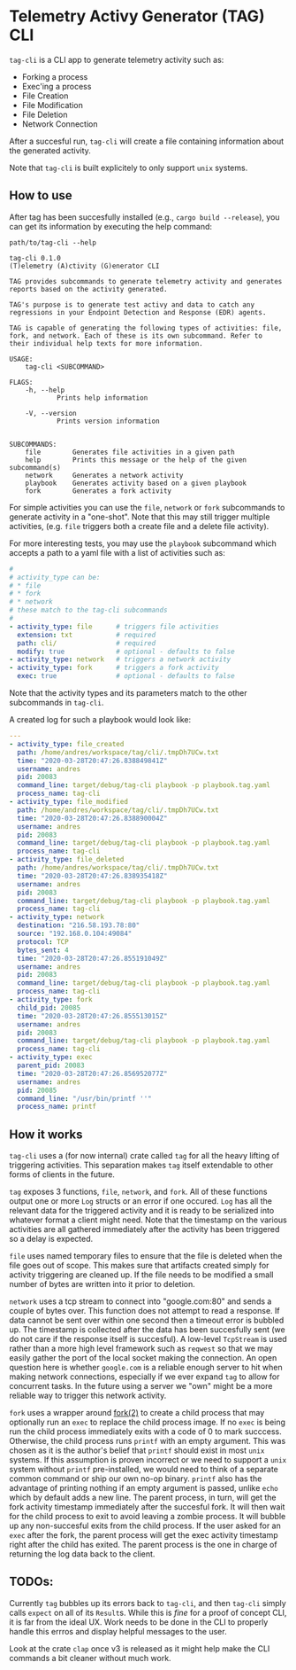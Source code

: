 # Telemetry Activy Generator (TAG) CLI

`tag-cli` is a CLI app to generate telemetry activity such as:

* Forking a process
* Exec'ing a process
* File Creation
* File Modification
* File Deletion
* Network Connection

After a succesful run, `tag-cli` will create a file containing
information about the generated activity.

Note that `tag-cli` is built explicitely to only support `unix`
systems.

## How to use

After tag has been succesfully installed (e.g., `cargo build
--release`), you can get its information by executing the help
command:

`path/to/tag-cli --help`

```
tag-cli 0.1.0
(T)elemetry (A)ctivity (G)enerator CLI

TAG provides subcommands to generate telemetry activity and generates
reports based on the activity generated.

TAG's purpose is to generate test activy and data to catch any
regressions in your Endpoint Detection and Response (EDR) agents.

TAG is capable of generating the following types of activities: file,
fork, and network. Each of these is its own subcommand. Refer to
their individual help texts for more information.

USAGE:
    tag-cli <SUBCOMMAND>

FLAGS:
    -h, --help       
            Prints help information

    -V, --version    
            Prints version information


SUBCOMMANDS:
    file        Generates file activities in a given path
    help        Prints this message or the help of the given subcommand(s)
    network     Generates a network activity
    playbook    Generates activity based on a given playbook
    fork        Generates a fork activity
```

For simple activities you can use the `file`, `network` or `fork`
subcommands to generate activity in a "one-shot". Note that this may
still trigger multiple activities, (e.g. `file` triggers both a create
file and a delete file activity).

For more interesting tests, you may use the `playbook` subcommand
which accepts a path to a yaml file with a list of activities such as:

```yaml
#
# activity_type can be:
# * file
# * fork
# * network
# these match to the tag-cli subcommands
#
- activity_type: file      # triggers file activities
  extension: txt           # required
  path: cli/               # required
  modify: true             # optional - defaults to false
- activity_type: network   # triggers a network activity
- activity_type: fork      # triggers a fork activity
  exec: true               # optional - defaults to false
```

Note that the activity types and its parameters match to the other
subcommands in `tag-cli`.

A created log for such a playbook would look like:

```yaml
---
- activity_type: file_created
  path: /home/andres/workspace/tag/cli/.tmpDh7UCw.txt
  time: "2020-03-28T20:47:26.838849841Z"
  username: andres
  pid: 20083
  command_line: target/debug/tag-cli playbook -p playbook.tag.yaml
  process_name: tag-cli
- activity_type: file_modified
  path: /home/andres/workspace/tag/cli/.tmpDh7UCw.txt
  time: "2020-03-28T20:47:26.838890004Z"
  username: andres
  pid: 20083
  command_line: target/debug/tag-cli playbook -p playbook.tag.yaml
  process_name: tag-cli
- activity_type: file_deleted
  path: /home/andres/workspace/tag/cli/.tmpDh7UCw.txt
  time: "2020-03-28T20:47:26.838935418Z"
  username: andres
  pid: 20083
  command_line: target/debug/tag-cli playbook -p playbook.tag.yaml
  process_name: tag-cli
- activity_type: network
  destination: "216.58.193.78:80"
  source: "192.168.0.104:49084"
  protocol: TCP
  bytes_sent: 4
  time: "2020-03-28T20:47:26.855191049Z"
  username: andres
  pid: 20083
  command_line: target/debug/tag-cli playbook -p playbook.tag.yaml
  process_name: tag-cli
- activity_type: fork
  child_pid: 20085
  time: "2020-03-28T20:47:26.855513015Z"
  username: andres
  pid: 20083
  command_line: target/debug/tag-cli playbook -p playbook.tag.yaml
  process_name: tag-cli
- activity_type: exec
  parent_pid: 20083
  time: "2020-03-28T20:47:26.856952077Z"
  username: andres
  pid: 20085
  command_line: "/usr/bin/printf ''"
  process_name: printf

```


## How it works

`tag-cli` uses a (for now internal) crate called `tag` for all the
heavy lifting of triggering activities. This separation makes `tag`
itself extendable to other forms of clients in the future.

`tag` exposes 3 functions, `file`, `network`, and `fork`. All of these
functions output one or more `Log` structs or an error if one
occured. `Log` has all the relevant data for the triggered activity
and it is ready to be serialized into whatever format a client might
need. Note that the timestamp on the various activities are all
gathered immediately after the activity has been triggered so a delay
is expected.

`file` uses named temporary files to ensure that the file is deleted
when the file goes out of scope. This makes sure that artifacts
created simply for activity triggering are cleaned up. If the file
needs to be modified a small number of bytes are written into it prior
to deletion.

`network` uses a tcp stream to connect into "google.com:80" and sends
a couple of bytes over. This function does not attempt to read a
response. If data cannot be sent over within one second then a timeout
error is bubbled up. The timestamp is collected after the data has
been succesfully sent (we do not care if the response itself is
succesful). A low-level `TcpStream` is used rather than a more high
level framework such as `reqwest` so that we may easily gather the
port of the local socket making the connection. An open question here
is whether `google.com` is a reliable enough server to hit when making
network connections, especially if we ever expand `tag` to allow for
concurrent tasks. In the future using a server we "own" might be a
more reliable way to trigger this network activity.

`fork` uses a wrapper around [fork(2)] to create a child process that
may optionally run an `exec` to replace the child process image. If no
`exec` is being run the child process immediately exits with a code of
0 to mark succcess. Otherwise, the child process runs `printf` with an
empty argument. This was chosen as it is the author's belief that
`printf` should exist in most `unix` systems. If this assumption is
proven incorrect or we need to support a `unix` system without
`printf` pre-installed, we would need to think of a separate common
command or ship our own no-op binary. `printf` also has the advantage
of printing nothing if an empty argument is passed, unlike `echo`
which by default adds a new line. The parent process, in turn, will
get the fork activity timestamp immediately after the succesful
fork. It will then wait for the child process to exit to avoid leaving
a zombie process. It will bubble up any non-succesful exits from the
child process. If the user asked for an `exec` after the fork, the
parent process will get the exec activity timestamp right after the
child has exited. The parent process is the one in charge of returning
the log data back to the client.

[fork(2)]: http://pubs.opengroup.org/onlinepubs/9699919799/functions/fork.html

## TODOs:

Currently `tag` bubbles up its errors back to `tag-cli`, and then
`tag-cli` simply calls `expect` on all of its `Result`s. While this is
*fine* for a proof of concept CLI, it is far from the ideal UX. Work
needs to be done in the CLI to properly handle this errros and display
helpful messages to the user.

Look at the crate `clap` once v3 is released as it might help make the
CLI commands a bit cleaner without much work.
